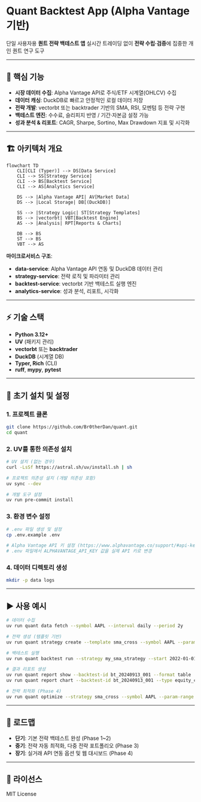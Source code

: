 # Quant Backtest App (Alpha Vantage 기반)

단일 사용자용 **퀀트 전략 백테스트 앱**
실시간 트레이딩 없이 **전략 수립·검증**에 집중한 개인 퀀트 연구 도구

---

## 📌 핵심 기능

* **시장 데이터 수집**: Alpha Vantage API로 주식/ETF 시계열(OHLCV) 수집
* **데이터 캐싱**: DuckDB로 빠르고 안정적인 로컬 데이터 저장
* **전략 개발**: vectorbt 또는 backtrader 기반의 SMA, RSI, 모멘텀 등 전략 구현
* **백테스트 엔진**: 수수료, 슬리피지 반영 / 기간·자본금 설정 가능
* **성과 분석 & 리포트**: CAGR, Sharpe, Sortino, Max Drawdown 지표 및 시각화

---

## 🏗️ 아키텍처 개요

```mermaid
flowchart TD
    CLI[CLI (Typer)] --> DS[Data Service]
    CLI --> SS[Strategy Service]
    CLI --> BS[Backtest Service]
    CLI --> AS[Analytics Service]

    DS --> |Alpha Vantage API| AV[Market Data]
    DS --> |Local Storage| DB[(DuckDB)]

    SS --> |Strategy Logic| ST[Strategy Templates]
    BS --> |vectorbt| VBT[Backtest Engine]
    AS --> |Analysis| RPT[Reports & Charts]

    DB --> BS
    ST --> BS
    VBT --> AS
```

**마이크로서비스 구조**:
- **data-service**: Alpha Vantage API 연동 및 DuckDB 데이터 관리
- **strategy-service**: 전략 로직 및 파라미터 관리
- **backtest-service**: vectorbt 기반 백테스트 실행 엔진
- **analytics-service**: 성과 분석, 리포트, 시각화

---

## ⚡ 기술 스택

* **Python 3.12+**
* **UV** (패키지 관리)
* **vectorbt** 또는 **backtrader**
* **DuckDB** (시계열 DB)
* **Typer, Rich** (CLI)
* **ruff**, **mypy**, **pytest**

---

## 🚀 초기 설치 및 설정

### 1. 프로젝트 클론
```bash
git clone https://github.com/Br0therDan/quant.git
cd quant
```

### 2. UV를 통한 의존성 설치
```bash
# UV 설치 (없는 경우)
curl -LsSf https://astral.sh/uv/install.sh | sh

# 프로젝트 의존성 설치 (개발 의존성 포함)
uv sync --dev

# 개발 도구 설정
uv run pre-commit install
```

### 3. 환경 변수 설정
```bash
# .env 파일 생성 및 설정
cp .env.example .env

# Alpha Vantage API 키 설정 (https://www.alphavantage.co/support/#api-key)
# .env 파일에서 ALPHAVANTAGE_API_KEY 값을 실제 API 키로 변경
```

### 4. 데이터 디렉토리 생성
```bash
mkdir -p data logs
```

---

## ▶️ 사용 예시

```bash
# 데이터 수집
uv run quant data fetch --symbol AAPL --interval daily --period 2y

# 전략 생성 (템플릿 기반)
uv run quant strategy create --template sma_cross --symbol AAPL --params '{"fast": 10, "slow": 20}'

# 백테스트 실행
uv run quant backtest run --strategy my_sma_strategy --start 2022-01-01 --end 2023-12-31 --capital 100000

# 결과 리포트 생성
uv run quant report show --backtest-id bt_20240913_001 --format table
uv run quant report chart --backtest-id bt_20240913_001 --type equity_curve

# 전략 최적화 (Phase 4)
uv run quant optimize --strategy sma_cross --symbol AAPL --param-range '{"fast": [5,15], "slow": [20,30]}'
```

---

## 🔮 로드맵

* **단기**: 기본 전략 백테스트 완성 (Phase 1\~2)
* **중기**: 전략 자동 최적화, 다중 전략 포트폴리오 (Phase 3)
* **장기**: 실거래 API 연동 옵션 및 웹 대시보드 (Phase 4)

---

## 📝 라이선스

MIT License
